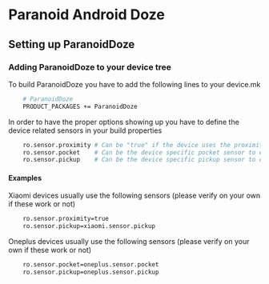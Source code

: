 # Paranoid Android Doze #

## Setting up ParanoidDoze ##

### Adding ParanoidDoze to your device tree ###
To build ParanoidDoze you have to add the following lines to your device.mk
```bash
    # ParanoidDoze
    PRODUCT_PACKAGES += ParanoidDoze
```
In order to have the proper options showing up you have to define the device related sensors in your build properties
```bash
    ro.sensor.proximity # Can be "true" if the device uses the proximity sensor to check for pocket & handwave gestures
    ro.sensor.pocket    # Can be the device specific pocket sensor to enable pocket gesture
    ro.sensor.pickup    # Can be the device specific pickup sensor to enable pickup gesture
```

#### Examples ####
Xiaomi devices usually use the following sensors (please verify on your own if these work or not)
```bash
    ro.sensor.proximity=true
    ro.sensor.pickup=xiaomi.sensor.pickup
```

Oneplus devices usually use the following sensors (please verify on your own if these work or not)
```bash
    ro.sensor.pocket=oneplus.sensor.pocket
    ro.sensor.pickup=oneplus.sensor.pickup
```
